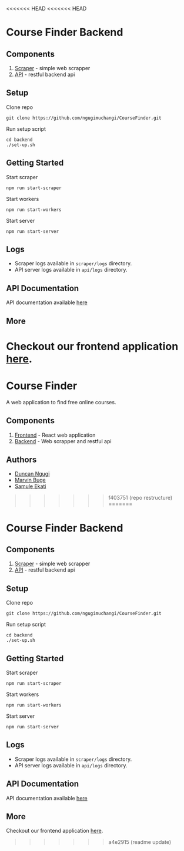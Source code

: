 <<<<<<< HEAD
<<<<<<< HEAD
# Course Finder Backend

## Components
1. [Scraper](/backend/scraper/) - simple web scrapper
2. [API](/backend/api/) - restful backend api

## Setup
Clone repo
```
git clone https://github.com/ngugimuchangi/CourseFinder.git

```

Run setup script
```
cd backend
./set-up.sh
```

## Getting Started
Start scraper
```
npm run start-scraper
```

Start workers
```
npm run start-workers
```

Start server
```
npm run start-server
```
## Logs
- Scraper logs available in `scraper/logs` directory.
- API server logs available in `api/logs` directory.

## API Documentation
API documentation available [here](/backend/api/docs/)

## More
Checkout our frontend application [here](/app_front-end/).
=======
# Course Finder
A web application to find free online courses.

## Components
1. [Frontend](/app_front-end/) - React web application
2. [Backend](/backend/) - Web scrapper and restful api

## Authors
- [Duncan Ngugi](https://github.com/ngugimuchangi)
- [Marvin Buge](https://github.com/bugemarvin)
- [Samule Ekati](https://github.com/Samuthe)
>>>>>>> f403751 (repo restructure)
=======
# Course Finder Backend

## Components
1. [Scraper](/backend/scraper/) - simple web scrapper
2. [API](/backend/api/) - restful backend api

## Setup
Clone repo
```
git clone https://github.com/ngugimuchangi/CourseFinder.git

```

Run setup script
```
cd backend
./set-up.sh
```

## Getting Started
Start scraper
```
npm run start-scraper
```

Start workers
```
npm run start-workers
```

Start server
```
npm run start-server
```
## Logs
- Scraper logs available in `scraper/logs` directory.
- API server logs available in `api/logs` directory.

## API Documentation
API documentation available [here](/backend/api/docs/)

## More
Checkout our frontend application [here](/app_front-end/).
>>>>>>> a4e2915 (readme update)
